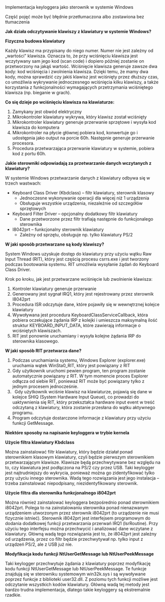 Implementacja keyloggera jako sterownik w systemie Windows

Część pojęć może być błędnie przetłumaczona albo zostawiona bez tłumaczenia

**Jak działa odczytywanie klawiszy z klawiatury w systemie Windows?**

**Fizyczna budowa klawiatury**

Każdy klawisz ma przypisany do niego numer. Numer nie jest zależny od „wartości” klawisza. Oznacza to, że przy wciśnięciu klawisza jest wczytywany sam jego kod (scan code) i dopiero później zostanie on przetworzony na jakąś wartość. Wciśnięcie klawisza generuje zawsze dwa kody: kod wciśnięcia i zwolnienia klawisza. Dzięki temu, że mamy dwa kody, można sprawdzić czy jakiś klawisz jest wciśnięty przez dłuższy czas, co umożliwia wykrywanie jednoczesnego wciśnięcia kilku klawiszy, a także korzystania z funkcjonalności wymagających przetrzymania wciśniętego klawisza (np. bieganie w grach). 

**Co się dzieje po wciśnięciu klawisza na klawiaturze:**

1. Zamykany jest obwód elektryczny
1. Mikrokontroler klawiatury wykrywa, który klawisz został wciśnięty
1. Mikrokontroler klawiatury  generuje przerwanie sprzętowe i wysyła kod klawisza do komputera
1. Mikrokontroler na płycie głównej pobiera kod, konwertuje go i udostępnia jako output na porcie 60h. Następnie generuje przerwanie procesora.
1. Procedura przetwarzająca przerwanie klawiatury w systemie, pobiera kod z portu 60h.

**Jakie sterowniki odpowiadają za przetwarzanie danych wczytanych z klawiatury?**

W systemie Windows przetwarzanie danych z klawiatury odbywa się w trzech wastwach:

- Keyboard Class Driver (Kbdclass) – filtr klawiatury, sterownik klasowy
  - Jednoczesne wykonywanie operacji dla więcej niż 1 urządzenia
  - Obsługuje wszystkie urządzenia, niezależnie od szczegółów sprzętowych
- Keyboard Filter Driver – opcjonalny dodatkowy filtr klawiatury
  - Dane przetworzone przez filtr trafiają następnie do funkcjonalego sterownika
- I8042prt – funkcjonalny sterownik klawiatury
  - Zależny od sprzętu, obsługuje np. tylko klawiatury PS/2

**W jaki sposób przetwarzane są kody klawiszy?**

System Windows uzyskuje dostęp do klawiatury przy użyciu wątku Raw Input Thread (RIT), który jest częścią procesu csrrs.exe i jest tworzony podczas bootowania systemu. RIT umożliwia wysyłanie żądań do Keyboard Class Driver. 

Krok po kroku, jak jest przetwarzane wciśnięcie lub zwolnienie klawisza:

1. Kontroler klawiatury generuje przerwanie
1. Generowany jest sygnał IRQ1, który jest rejestrowany przez sterownik I8042prt
1. Procedura ISR odczytuje dane, które pojawiły się w wewnętrznej kolejce klawiatury
1. Wywoływana jest procedura KeyboardClassServiceCallback, która pobiera oczekujące żądania IRP z kolejki i umieszcza maksymalną ilość struktur KEYBOARD\_INPUT\_DATA, które zawierają informacje o wciśniętych klawiszach. 
1. RIT jest ponownie uruchamiany i wysyła kolejne żądania IRP do sterownika klasowego.

**W jaki sposób RIT przetwarza dane?**

1. Podczas uruchamiania systemu, Windows Explorer (explorer.exe) uruchamia wątek WinSta0\_RIT, który jest powiązany z RIT
1. Gdy użytkownik uruchomi pewien program, ten program zostanie automatycznie powiązany z RIT. W tym momencie proces Explorer odłącza od siebie RIT, ponieważ RIT może być powiązany tylko z jednym procesem jednocześnie. 
1. ` `Gdy użytkownik wciśnie klawisz na klawiaturze, pojawią się dane w kolejce SHIQ (System Hardware Input Queue), co prowadzi do uaktywnienia się RIT, który przekształca hardware input event w treść odczytaną z klawiatury, która zostanie przesłana do wątku aktywnego programu.
1. Program odczytuje dostarczone informacje z klawiatury przy użyciu funkcji GetMessage.

**Niektóre sposoby na napisanie keyloggera w trybie kernela**

**Użycie filtra klawiatury Kbdclass**

Można zainstalować filtr klawiatury, który będzie działał ponad sterownikiem klasowym klawiatury, czyli będzie pierwszym sterownikiem przetwarzającym klawisze. Klawisze będą przechwytywane bez względu na to, czy klawiatura jest podłączona na PS/2 czy przez USB. Taki keylogger jest najtrudniejszy do wykrycia, ponieważ można go zidentyfikować tylko przy użyciu innego sterownika. Wadą tego rozwiązania jest jego instalacja – trzeba zainstalować niepodpisany, niezidentyfikowany sterownik.

**Użycie filtra dla sterownika funkcjonalnego i8042prt**

Można również zainstalować keyloggera bezpośrednio ponad sterownikiem i8042prt. Polega to na zainstalowaniu sterownika ponad nienazwanym urządzeniem utworzonym przez sterownik i8042prt (to urządzenie nie musi fizycznie istnieć). Sterownik i8042prt jest interfejsem programowym do dodania dodatkowej funkcji przetwarzania przerwań IRQ1 (lsrRoutine). Przy użyciu tego interfejsu można przechwycić i analizować dane wczytane z klawiatury. Główną wadą tego rozwiązania jest to, że i8042prt jest zależny od urządzenia, przez co filtr będzie przechwytywał np. tylko input z urządzeń PS/2, ale z USB już nie.

**Modyfikacja kodu funkcji NtUserGetMessage lub NtUserPeekMessage** 

Taki keylogger przechwytuje żądania z klawiatury poprzez modyfikację kodu funkcji NtUserGetMessage lub NtUserPeekMessage. Te funkcje znajdują się w sterowniku systemowym win32k.sys i są wywoływane poprzez funkcje z biblioteki user32.dll. Z poziomu tych funkcji możliwe jest odczytanie wszystkich kodów klawiatury. Główną wadą tej metody jest bardzo trudna implementacja, dlatego takie keyloggery są ekstremalnie rzadkie.
